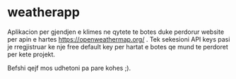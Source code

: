 # weatherapp
Aplikacion per gjendjen e klimes ne qytete te botes duke perdorur website per apin e hartes https://openweathermap.org/ .
Tek sekesioni API keys pasi je rregjistruar ke nje free default key per hartat e botes qe mund te perdoret per kete projekt.

Befshi qejf mos udhetoni pa pare kohes ;).
